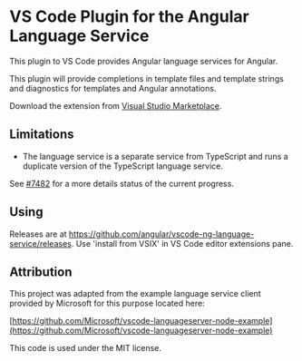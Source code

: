 # VS Code Plugin for the Angular Language Service

This plugin to VS Code provides Angular language services for Angular.

This plugin will provide completions in template files and template strings and
diagnostics for templates and Angular annotations.

Download the extension from [Visual Studio Marketplace](https://marketplace.visualstudio.com/items?itemName=Angular.ng-template).

## Limitations

- The language service is a separate service from TypeScript and runs a duplicate
  version of the TypeScript language service.

See [#7482](https://github.com/angular/angular/issues/7482) for a more details
status of the current progress.

## Using

Releases are at https://github.com/angular/vscode-ng-language-service/releases. Use 'install from VSIX' in VS Code editor extensions pane.

## Attribution

This project was adapted from the example language service client provided
by Microsoft for this purpose located here:

  [https://github.com/Microsoft/vscode-languageserver-node-example](https://github.com/Microsoft/vscode-languageserver-node-example)

This code is used under the MIT license.
